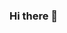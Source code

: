 ### Hi there 👋

<!--
**donaldmutasa/donaldmutasa** is a ✨ _special_ ✨ repository because its `README.md` (this file) appears on your GitHub profile.

Here are some ideas to get you started:

 🔭 I’m currently working on MediCare, it's a medicine reminder application with multiple additional features like automated medicine detection with barcode scanning, find nearby pharmacies and locate medical professional with specific criterias. The system consists of a barcode scanner to scan the prescribed medicine information to acquire the details and dosages. For this feature, we depend on the web service architecture to acquire medication details. Secondly, the system will set up reminders for the prescribed medication as per the dosage. These reminders can be notified to the user through various display, sound and vibration techniques. These reminders will also be added as the calendar event. 
Additionally, an emergency contact is set up to send text or email alert in case of any emergency situations....
- 🌱 I’m currently learning android 
- 👯 I’m looking to collaborate on ...
- 🤔 I’m looking for help with ...
- 💬 Ask me about ...
- 📫 How to reach me: ...
- 😄 Pronouns: ...
- ⚡ Fun fact: ...
-->
